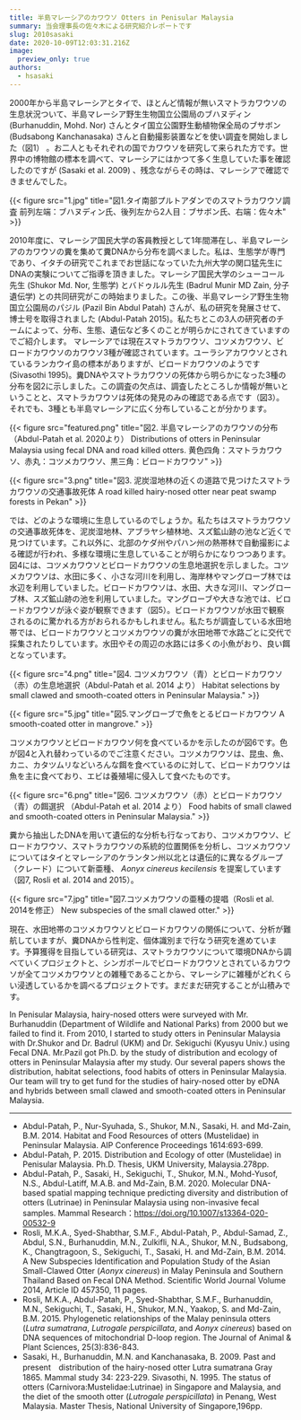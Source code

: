 ```yaml
---
title: 半島マレーシアのカワウソ Otters in Penisular Malaysia
summary: 当会理事長の佐々木による研究紹介レポートです
slug: 2010sasaki
date: 2020-10-09T12:03:31.216Z
image:
  preview_only: true
authors:
  - hsasaki
---
```

2000年から半島マレーシアとタイで、ほとんど情報が無いスマトラカワウソの生息状況ついて、半島マレーシア野生生物国立公園局のブハヌディン (Burhanuddin, Mohd. Nor) さんとタイ国立公園野生動植物保全局のブサボン (Budsabong Kanchanasaka) さんと自動撮影装置などを使い調査を開始しました（図1） 。お二人ともそれぞれの国でカワウソを研究して来られた方です。世界中の博物館の標本を調べて、マレーシアにはかつて多く生息していた事を確認したのですが (Sasaki et al. 2009) 、残念ながらその時は、マレーシアで確認できませんでした。

{{< figure src="1.jpg" title="図1.タイ南部プルトアダンでのスマトラカワウソ調査 前列左端：ブハヌディン氏、後列左から2人目：ブサボン氏、右端：佐々木" >}}

2010年度に、マレーシア国民大学の客員教授として1年間滞在し、半島マレーシアのカワウソの糞を集めて糞DNAから分布を調べました。私は、生態学が専門であり、イタチの研究でこれまでお世話になっていた九州大学の関口猛先生にDNAの実験についてご指導を頂きました。マレーシア国民大学のシューコール先生 (Shukor Md. Nor, 生態学) とバドゥルル先生 (Badrul Munir MD Zain, 分子遺伝学) との共同研究がこの時始まりました。この後、半島マレーシア野生生物国立公園局のパジル (Pazil Bin Abdul Patah) さんが、私の研究を発展させて、博士号を取得されました (Abdul-Patah 2015)。私たちとこの3人の研究者のチームによって、分布、生態、遺伝など多くのことが明らかにされてきていますのでご紹介します。
マレーシアでは現在スマトラカワウソ、コツメカワウソ、ビロードカワウソのカワウソ3種が確認されています。ユーラシアカワウソとされているランカウイ島の標本がありますが、ビロードカワウソのようです (Sivasothi 1995)。糞DNAやスマトラカワウソの死体から明らかになった3種の分布を図2に示しました。この調査の欠点は、調査したところしか情報が無いということと、スマトラカワウソは死体の発見のみの確認である点です（図3）。それでも、3種とも半島マレーシアに広く分布していることが分かります。

{{< figure src="featured.png" title="図2. 半島マレーシアのカワウソの分布（Abdul-Patah et al. 2020より） Distributions of otters in Peninsular Malaysia using fecal DNA and road killed otters. 黄色四角：スマトラカワウソ、赤丸：コツメカワウソ、黒三角：ビロードカワウソ" >}}



{{< figure src="3.png" title="図3. 泥炭湿地林の近くの道路で見つけたスマトラカワウソの交通事故死体 A road killed hairy-nosed otter near peat swamp forests in Pekan" >}}

では、どのような環境に生息しているのでしょうか。私たちはスマトラカワウソの交通事故死体を、泥炭湿地林、アブラヤシ植林地、スズ鉱山跡の池など近くで見つけています。これ以外に、北部のケダ州やパハン州の熱帯林で自動撮影による確認が行われ、多様な環境に生息していることが明らかになりつつあります。図4には、コツメカワウソとビロードカワウソの生息地選択を示しました。コツメカワウソは、水田に多く、小さな河川を利用し、海岸林やマングローブ林では水辺を利用していました。ビロードカワウソは、水田、大きな河川、マングローブ林、スズ鉱山跡の池を利用していました。マングローブや大きな池では、ビロードカワウソが泳ぐ姿が観察できます（図5）。ビロードカワウソが水田で観察されるのに驚かれる方がおられるかもしれません。私たちが調査している水田地帯では、ビロードカワウソとコツメカワウソの糞が水田地帯で水路ごとに交代で採集されたりしています。水田やその周辺の水路には多くの小魚がおり、良い餌となっています。

{{< figure src="4.png" title="図4. コツメカワウソ（青）とビロードカワウソ（赤）の生息地選択（Abdul-Patah et al. 2014 より） Habitat selections by small clawed and smooth-coated otters in Peninsular Malaysia." >}}

{{< figure src="5.jpg" title="図5.マングローブで魚をとるビロードカワウソ  A smooth-coated otter in mangrove." >}}

コツメカワウソとビロードカワウソ何を食べているかを示したのが図6です。色が図4と入れ替わっているのでご注意ください。コツメカワウソは、昆虫、魚、カニ、カタツムリなどいろんな餌を食べているのに対して、ビロードカワウソは魚を主に食べており、エビは養殖場に侵入して食べたものです。

{{< figure src="6.png" title="図6. コツメカワウソ（赤）とビロードカワウソ（青）の餌選択 （Abdul-Patah et al. 2014 より） Food habits of small clawed and smooth-coated otters in Peninsular Malaysia." >}}

糞から抽出したDNAを用いて遺伝的な分析も行なっており、コツメカワウソ、ビロードカワウソ、スマトラカワウソの系統的位置関係を分析し、コツメカワウソについてはタイとマレーシアのケランタン州以北とは遺伝的に異なるグループ（クレード）について新亜種、 *Aonyx cinereus kecilensis* を提案しています（図7, Rosli et al. 2014 and 2015）。

{{< figure src="7.jpg" title="図7.コツメカワウソの亜種の提唱（Rosli et al. 2014を修正） New subspecies of the small clawed otter." >}}

現在、水田地帯のコツメカワウソとビロードカワウソの関係について、分析が難航していますが、糞DNAから性判定、個体識別まで行なう研究を進めています。予算獲得を目指している研究は、スマトラカワウソについて環境DNAから調べていくプロジェクトと、シンガポールでビロードカワウソとされているカワウソが全てコツメカワウソとの雑種であることから、マレーシアに雑種がどれくらい浸透しているかを調べるプロジェクトです。まだまだ研究することが山積みです。

In Penisular Malaysia, hairy-nosed otters were surveyed with Mr. Burhanuddin (Department of Wildlife and National Parks) from 2000 but we failed to find it.  From 2010, I started to study otters in Peninsular Malaysia with Dr.Shukor and Dr. Badrul (UKM) and Dr. Sekiguchi (Kyusyu Univ.) using Fecal DNA. Mr.Pazil got Ph.D. by the study of distribution and ecology of otters in Peninsular Malaysia after my study. Our several papers shows the distribution, habitat selections, food habits of otters in Peninsular Malaysia. Our team will try to get fund for the studies of hairy-nosed otter by eDNA and hybrids between small clawed and smooth-coated otters in Peninsular Malaysia.

---

- Abdul-Patah, P., Nur-Syuhada, S., Shukor, M.N., Sasaki, H. and Md-Zain, B.M. 2014. Habitat and Food Resources of otters (Mustelidae) in Peninsular Malaysia. AIP Conference Proceedings 1614:693-699.
- Abdul-Patah, P. 2015. Distribution and Ecology of otter (Mustelidae) in Penisular Malaysia.  Ph.D. Thesis, UKM University, Malaysia.278pp.
- Abdul-Patah, P., Sasaki, H., Sekiguchi, T., Shukor, M.N., Mohd-Yusof, N.S., Abdul-Latiff, M.A.B. and Md-Zain, B.M. 2020.  Molecular DNA-based spatial mapping technique predicting diversity and distribution of otters (Lutrinae) in Peninsular Malaysia using non-invasive fecal samples. Mammal Research：https://doi.org/10.1007/s13364-020-00532-9
- Rosli, M.K.A., Syed-Shabthar, S.M.F., Abdul-Patah, P., Abdul-Samad, Z., Abdul, S.N., Burhanuddin, M.N., Zulkifli, N.A., Shukor, M.N., Budsabong, K., Changtragoon, S., Sekiguchi, T., Sasaki, H. and Md-Zain, B.M. 2014. A New Subspecies Identification and Population Study of the Asian Small-Clawed Otter (*Aonyx cinereus*) in Malay Peninsula and Southern Thailand Based on Fecal DNA Method. Scientific World Journal Volume 2014, Article ID 457350, 11 pages.
- Rosli, M.K.A., Abdul-Patah, P., Syed-Shabthar, S.M.F., Burhanuddin, M.N., Sekiguchi, T., Sasaki, H., Shukor, M.N., Yaakop, S. and Md-Zain, B.M. 2015.  Phylogenetic relationships of the Malay peninsula otters (*Lutra sumatrana*, *Lutrogale perspicillata*, and *Aonyx cinereus*) based on DNA sequences of mitochondrial D-loop region. The Journal of Animal & Plant Sciences, 25(3):836-843.
- Sasaki, H., Burhanuddin, M.N. and Kanchanasaka, B. 2009. Past and present　distribution of the hairy-nosed otter Lutra sumatrana Gray 1865. Mammal study 34: 223-229.
Sivasothi, N. 1995. The status of otters (Carnivora:Mustelidae:Lutrinae) in Singapore and Malaysia, and the diet of the smooth otter (*Lutrogale perspicillata*) in Penang, West Malaysia. Master Thesis, National University of Singapore,196pp.
